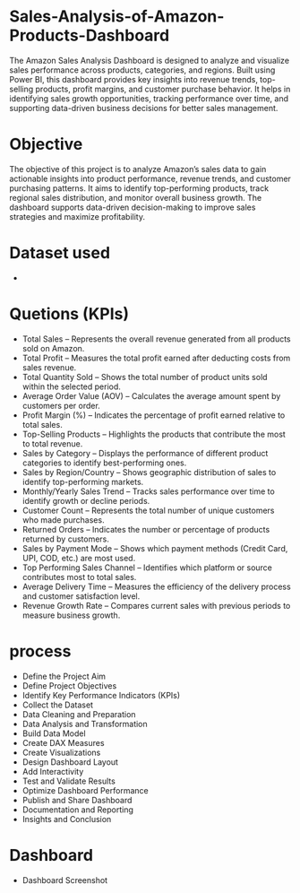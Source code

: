 # Sales-Analysis-of-Amazon-Products-Dashboard

The Amazon Sales Analysis Dashboard is designed to analyze and visualize sales performance across products, categories, and regions. Built using Power BI, this dashboard provides key insights into revenue trends, top-selling products, profit margins, and customer purchase behavior. It helps in identifying sales growth opportunities, tracking performance over time, and supporting data-driven business decisions for better sales management.

# Objective 
The objective of this project is to analyze Amazon’s sales data to gain actionable insights into product performance, revenue trends, and customer purchasing patterns. It aims to identify top-performing products, track regional sales distribution, and monitor overall business growth. The dashboard supports data-driven decision-making to improve sales strategies and maximize profitability.

# Dataset used
- 

# Quetions (KPIs)
 - Total Sales – Represents the overall revenue generated from all products sold on Amazon.
 - Total Profit – Measures the total profit earned after deducting costs from sales revenue.
 - Total Quantity Sold – Shows the total number of product units sold within the selected period.
 - Average Order Value (AOV) – Calculates the average amount spent by customers per order.
 - Profit Margin (%) – Indicates the percentage of profit earned relative to total sales.
 - Top-Selling Products – Highlights the products that contribute the most to total revenue.
 - Sales by Category – Displays the performance of different product categories to identify best-performing ones.
 - Sales by Region/Country – Shows geographic distribution of sales to identify top-performing markets.
 - Monthly/Yearly Sales Trend – Tracks sales performance over time to identify growth or decline periods.
 - Customer Count – Represents the total number of unique customers who made purchases.
 - Returned Orders – Indicates the number or percentage of products returned by customers.
 - Sales by Payment Mode – Shows which payment methods (Credit Card, UPI, COD, etc.) are most used.
 - Top Performing Sales Channel – Identifies which platform or source contributes most to total sales.
 - Average Delivery Time – Measures the efficiency of the delivery process and customer satisfaction level.
 - Revenue Growth Rate – Compares current sales with previous periods to measure business growth.

# process

 - Define the Project Aim
 - Define Project Objectives
 - Identify Key Performance Indicators (KPIs)
 - Collect the Dataset
 - Data Cleaning and Preparation
 - Data Analysis and Transformation
 - Build Data Model
 - Create DAX Measures
 - Create Visualizations
 - Design Dashboard Layout
 - Add Interactivity
 - Test and Validate Results
 - Optimize Dashboard Performance
 - Publish and Share Dashboard
 - Documentation and Reporting
 - Insights and Conclusion

# Dashboard

 - Dashboard Screenshot
